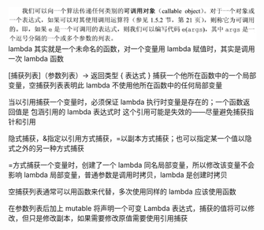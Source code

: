 ![Alt text](Image.png)
lambda 其实就是一个未命名的函数，对一个变量用 lambda 赋值时，其实是调用一次 lambda 函数

[捕获列表]（参数列表）-> 返回类型 { 表达式 }
捕获一个他所在函数中的一个局部变量，空捕获列表表明此 lambda 不使用他所在函数中的任何局部变量

当以引用捕获一个变量时，必须保证 lambda 执行时变量是存在的；一个函数返回值是 包涵引用的 lambda 表达式时 这个引用可能是失效的——尽量避免捕获指针和引用

隐式捕获，&指定以引用方式捕获，=以副本方式捕获；也可以指定某一个值以隐式之外的另一种方式捕获

=方式捕获一个变量时，创建了一个 lambda 同名局部变量，所以修改该变量不会影响 lambda 局部变量，普通参数是调用时拷贝，lambda 是创建时拷贝

空捕获列表通常可以用函数来代替，多次使用同样的 lambda 应该使用函数

在参数列表后加上 mutable 将声明一个可变 Lambda 表达式，捕获的值将可以修改，但只是修改副本，如果需要修改原值需要使用引用捕获
